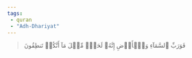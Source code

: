 ```yaml
---
tags: 
 - quran 
 - "Adh-Dhariyat"
---
```


> فَوَرَبِّ ٱلسَّمَآءِ وَٱلۡأَرۡضِ إِنَّهُۥ لَحَقّٞ مِّثۡلَ مَآ أَنَّكُمۡ تَنطِقُونَ
